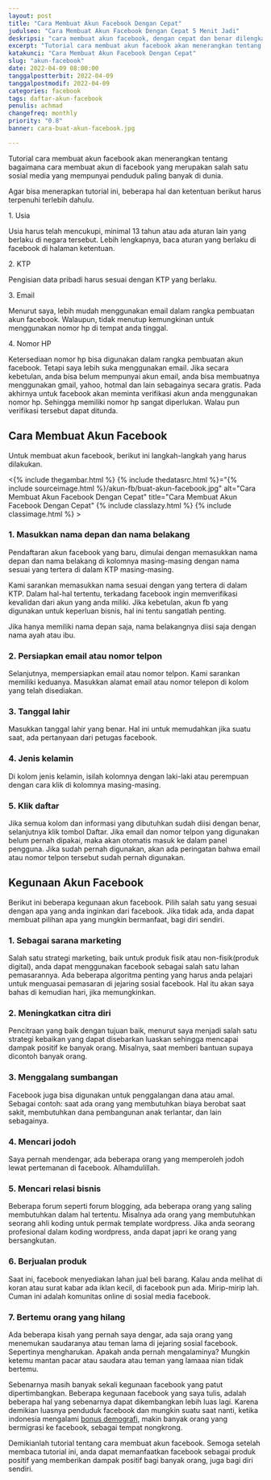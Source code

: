 ```yaml
---
layout: post
title: "Cara Membuat Akun Facebook Dengan Cepat"
judulseo: "Cara Membuat Akun Facebook Dengan Cepat 5 Menit Jadi"
deskripsi: "cara membuat akun facebook, dengan cepat dan benar dilengkapi gambar, siapkan KTP dan email yang valid, buat cari jodoh, iklan promosi produk"
excerpt: "Tutorial cara membuat akun facebook akan menerangkan tentang bagaimana cara membuat akun di facebook yang merupakan salah satu sosial media yang mempunyai penduduk paling banyak di dunia"
katakunci: "Cara Membuat Akun Facebook Dengan Cepat"
slug: "akun-facebook"
date: 2022-04-09 08:00:00
tanggalpostterbit: 2022-04-09
tanggalpostmodif: 2022-04-09
categories: facebook
tags: daftar-akun-facebook
penulis: achmad
changefreq: monthly
priority: "0.8"
banner: cara-buat-akun-facebook.jpg

---
```


<p>Tutorial cara membuat akun facebook akan menerangkan tentang bagaimana cara membuat akun di facebook yang merupakan salah satu sosial media yang mempunyai penduduk paling banyak di dunia.</p>

<p>Agar bisa menerapkan tutorial ini, beberapa hal dan ketentuan berikut harus terpenuhi terlebih dahulu.</p>

<p>1. Usia</p>

<p>Usia harus telah mencukupi, minimal 13 tahun atau ada aturan lain yang berlaku di negara tersebut. Lebih lengkapnya, baca aturan yang berlaku di facebook di halaman ketentuan.</p>

<p>2. KTP</p>

<p>Pengisian data pribadi harus sesuai dengan KTP yang berlaku.</p>

<p>3. Email</p>

<p>Menurut saya, lebih mudah menggunakan email dalam rangka pembuatan akun facebook. Walaupun, tidak menutup kemungkinan untuk menggunakan nomor hp di tempat anda tinggal.</p>

<p>4. Nomor HP</p>

<p>Ketersediaan nomor hp bisa digunakan dalam rangka pembuatan akun facebook. Tetapi saya lebih suka menggunakan email. Jika secara kebetulan, anda bisa belum mempunyai akun email, anda bisa membuatnya menggunakan gmail, yahoo, hotmal dan lain sebagainya secara gratis. Pada akhirnya untuk facebook akan meminta verifikasi akun anda menggunakan nomor hp. Sehingga memiliki nomor hp sangat diperlukan. Walau pun verifikasi tersebut dapat ditunda.</p>


<h2 class="{% include classh2.html %}" >Cara Membuat Akun Facebook</h2>

<p>Untuk membuat akun facebook, berikut ini langkah-langkah yang harus dilakukan.</p>

<p><{% include thegambar.html %} {% include thedatasrc.html %}="{% include sourceimage.html %}/akun-fb/buat-akun-facebook.jpg" alt="Cara Membuat Akun Facebook Dengan Cepat" title="Cara Membuat Akun Facebook Dengan Cepat" {% include classlazy.html %}  {% include classimage.html %} ></p>


<h3 class="{% include classh3.html %}" >1. Masukkan nama depan dan nama belakang</h3>

<p>Pendaftaran akun facebook yang baru, dimulai dengan memasukkan nama depan dan nama belakang di kolomnya masing-masing dengan nama sesuai yang tertera di dalam KTP masing-masing.</p> 

<p>Kami sarankan memasukkan nama sesuai dengan yang tertera di dalam KTP. Dalam hal-hal tertentu, terkadang facebook ingin memverifikasi kevalidan dari akun yang anda miliki. Jika kebetulan, akun fb yang digunakan untuk keperluan bisnis, hal ini tentu sangatlah penting.</p>

<p>Jika hanya memiliki nama depan saja, nama belakangnya diisi saja dengan nama ayah atau ibu.</p> 


<h3 class="{% include classh3.html %}" >2. Persiapkan email atau nomor telpon</h3>

Selanjutnya, mempersiapkan email atau nomor telpon. Kami sarankan memiliki keduanya. Masukkan alamat email atau nomor telepon di kolom yang telah disediakan.


<h3 class="{% include classh3.html %}" >3. Tanggal lahir</h3>

<p>Masukkan tanggal lahir yang benar. Hal ini untuk memudahkan jika suatu saat, ada pertanyaan dari petugas facebook.</p> 


<h3 class="{% include classh3.html %}" >4. Jenis kelamin</h3>

<p>Di kolom jenis kelamin, isilah kolomnya dengan laki-laki atau perempuan dengan cara klik di kolomnya masing-masing.</p>


<h3 class="{% include classh3.html %}" >5. Klik daftar</h3>

<p>Jika semua kolom dan informasi yang dibutuhkan sudah diisi dengan benar, selanjutnya klik tombol Daftar. Jika email dan nomor telpon yang digunakan belum pernah dipakai, maka akan otomatis masuk ke dalam panel pengguna. Jika sudah pernah digunakan, akan ada peringatan bahwa email atau nomor telpon tersebut sudah pernah digunakan.</p> 


<h2 class="{% include classh2.html %}" >Kegunaan Akun Facebook </h2>

<p>Berikut ini beberapa kegunaan akun facebook. Pilih salah satu yang sesuai dengan apa yang anda inginkan dari facebook. Jika tidak ada, anda dapat membuat pilihan apa yang mungkin bermanfaat, bagi diri sendiri.</p>

<h3 class="{% include classh3.html %}" >1. Sebagai sarana marketing</h3>

<p>Salah satu strategi marketing, baik untuk produk fisik atau non-fisik(produk digital), anda dapat menggunakan facebook sebagai salah satu lahan pemasarannya. Ada beberapa algoritma penting yang harus anda pelajari untuk menguasai pemasaran di jejaring sosial facebook. Hal itu akan saya bahas di kemudian hari, jika memungkinkan.</p>


<h3 class="{% include classh3.html %}" >2. Meningkatkan citra diri</h3>

<p>Pencitraan yang baik dengan tujuan baik, menurut saya menjadi salah satu strategi kebaikan yang dapat disebarkan luaskan sehingga mencapai dampak positif ke banyak orang. Misalnya, saat memberi bantuan supaya dicontoh banyak orang.</p>


<h3 class="{% include classh3.html %}" >3. Menggalang sumbangan</h3>

<p>Facebook juga bisa digunakan untuk penggalangan dana atau amal. Sebagai contoh: saat ada orang yang membutuhkan biaya berobat saat sakit, membutuhkan dana pembangunan anak terlantar, dan lain sebagainya.</p>


<h3 class="{% include classh3.html %}" >4. Mencari jodoh</h3>

<p>Saya pernah mendengar, ada beberapa orang yang memperoleh jodoh lewat pertemanan di facebook. Alhamdulillah.</p>


<h3 class="{% include classh3.html %}" >5. Mencari relasi bisnis</h3>

<p>Beberapa forum seperti forum blogging, ada beberapa orang yang saling membutuhkan dalam hal tertentu. Misalnya ada orang yang membutuhkan seorang ahli koding untuk permak template wordpress. Jika anda seorang profesional dalam koding wordpress, anda dapat japri ke orang yang bersangkutan.</p>


<h3 class="{% include classh3.html %}" >6. Berjualan produk</h3>

<p>Saat ini, facebook menyediakan lahan jual beli barang. Kalau anda melihat di koran atau surat kabar ada iklan kecil, di facebook pun ada. Mirip-mirip lah. Cuman ini adalah komunitas online di sosial media facebook.</p>


<h3 class="{% include classh3.html %}" >7. Bertemu orang yang hilang</h3>

<p>Ada beberapa kisah yang pernah saya dengar, ada saja orang yang menemukan saudaranya atau teman lama di jejaring sosial facebook. Sepertinya mengharukan. Apakah anda pernah mengalaminya? Mungkin ketemu mantan pacar atau saudara atau teman yang lamaaa nian tidak bertemu.</p> 

<p>Sebenarnya masih banyak sekali kegunaan facebook yang patut dipertimbangkan. Beberapa kegunaan facebook yang saya tulis, adalah beberapa hal yang sebenarnya dapat dikembangkan lebih luas lagi. Karena demikian luasnya penduduk facebook dan mungkin suatu saat nanti, ketika indonesia mengalami <a href="https://www.bappenas.go.id/files/9215/0397/6050/Siaran_Pers_-_Peer_Learning_and_Knowledge_Sharing_Workshop.pdf" {% include classlink.html %} >bonus demografi</a>, makin banyak orang yang bermigrasi ke facebook, sebagai tempat nongkrong.</p>

<p>Demikianlah tutorial tentang cara membuat akun facebook. Semoga setelah membaca tutorial ini, anda dapat memanfaatkan facebook sebagai produk positif yang memberikan dampak positif bagi banyak orang, juga bagi diri sendiri.</p> 


